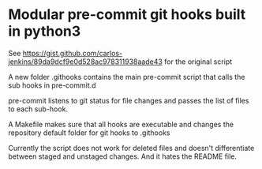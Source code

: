 # Modular pre-commit git hooks built in python3

See https://gist.github.com/carlos-jenkins/89da9dcf9e0d528ac978311938aade43 for the original script

A new folder .githooks contains the main pre-commit script that calls the sub hooks in pre-commit.d

pre-commit listens to git status for file changes and passes the list of files to each sub-hook.

A Makefile makes sure that all hooks are executable and changes the repository default folder for git hooks to .githooks

Currently the script does not work for deleted files and doesn't differentiate between staged and unstaged changes.
And it hates the README file.
